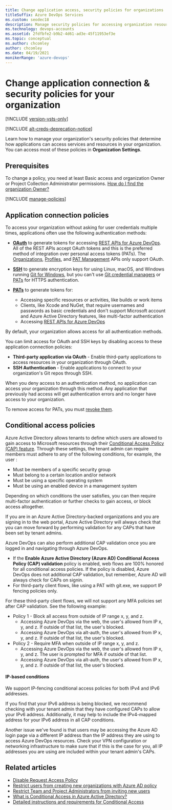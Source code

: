 ```yaml
---
title: Change application access, security policies for organizations
titleSuffix: Azure DevOps Services
ms.custom: seodec18
description: Manage security policies for accessing organization resources, like conditional access, OAuth, SSH, and personal access tokens (PATs).
ms.technology: devops-accounts
ms.assetid: 2fdfbfe2-b9b2-4d61-ad3e-45f11953ef3e
ms.topic: conceptual
ms.author: chcomley
author: chcomley
ms.date: 04/19/2021
monikerRange: 'azure-devops'
---
```


# Change application connection & security policies for your organization

[!INCLUDE [version-vsts-only](../../includes/version-vsts-only.md)]

[!INCLUDE [alt-creds-deprecation-notice](../../includes/alt-creds-deprecation-notice.md)]

Learn how to manage your organization's security policies that determine how applications can access services and resources in your organization. You can access most of these policies in **Organization Settings**.

## Prerequisites

To change a policy, you need at least Basic access and organization Owner or Project Collection Administrator permissions.
[How do I find the organization Owner?](../security/lookup-organization-owner-admin.md)

[!INCLUDE [manage-policies](../../includes/manage-policies.md)]


## Application connection policies

To access your organization without asking for user credentials multiple times, applications often use the following authentication methods:

* [**OAuth**](../../integrate/get-started/authentication/oauth.md) to generate tokens for accessing [REST APIs for Azure DevOps](/rest/api/azure/devops/). All of the REST APIs accept OAuth tokens and this is the preferred method of integration over personal access tokens (PATs). The [Organizations](/rest/api/azure/devops/account), [Profiles](/rest/api/azure/devops/profile/), and [PAT Management](/rest/api/azure/devops/tokens/pats/) APIs only support OAuth.

* [**SSH**](../../repos/git/use-ssh-keys-to-authenticate.md) to generate encryption keys for using Linux, macOS, and Windows running [Git for Windows](https://www.git-scm.com/download/win), but you can't use [Git credential managers](../../repos/git/set-up-credential-managers.md) or [PATs](use-personal-access-tokens-to-authenticate.md) for HTTPS authentication.
 
* [**PATs**](use-personal-access-tokens-to-authenticate.md) to generate tokens for:

   * Accessing specific resources or activities, like builds or work items
   * Clients, like Xcode and NuGet, that require usernames and passwords as basic credentials and don't support Microsoft account and Azure Active Directory features, like multi-factor authentication
   * Accessing [REST APIs for Azure DevOps](/rest/api/azure/devops/)

By default, your organization allows access for all authentication methods. 

You can limit access for OAuth and SSH keys by disabling access to these application connection policies:
- **Third-party application via OAuth** - Enable third-party applications to access resources in your organization through OAuth.
- **SSH Authentication** - Enable applications to connect to your organization's Git repos through SSH.

When you deny access to an authentication method, no application can access your organization through this method. Any application that previously had access will get authentication errors and no longer have access to your organization.

To remove access for PATs, you must [revoke them](use-personal-access-tokens-to-authenticate.md).

## Conditional access policies 

Azure Active Directory allows tenants to define which users are allowed to gain access to Microsoft resources through their [Conditional Access Policy (CAP) feature](https://docs.microsoft.com/en-us/azure/active-directory/conditional-access/overview). Through these settings, the tenant admin can require members must adhere to any of the following conditions, for example, the user :	
- Must be members of a specific security group	
- Must belong to a certain location and/or network	
- Must be using a specific operating system	
- Must be using an enabled device in a management system	

Depending on which conditions the user satisfies, you can then require multi-factor authentication or further checks to gain access, or block access altogether.	

If you are in an Azure Active Directory-backed organizations and you are signing in to the web portal, Azure Active Directory will always check that you can move forward by performing validation for any CAPs that have been set by tenant admins.

Azure DevOps can also perform additional CAP validation once you are logged in and navigating through Azure DevOps. 
* If the **Enable Azure Active Directory (Azure AD) Conditional Access Policy (CAP) validation** policy is enabled, web flows are 100% honored for all conditional access policies. If the policy is disabled, Azure DevOps does not additional CAP validation, but remember, Azure AD will always check for CAPs on signin.
* For third-party client flows, like using a PAT with git.exe, we support IP fencing policies only. 

For these third-party client flows, we will not support any MFA policies set after CAP validation. See the following example:

- Policy 1 - Block all access from outside of IP range x, y, and z.
    * Accessing Azure DevOps via the web, the user's allowed from IP x, y, and z. If outside of that list, the user's blocked.
    * Accessing Azure DevOps via alt-auth, the user's allowed from IP x, y, and z. If outside of that list, the user's blocked.
- Policy 2 - Require MFA when outside of IP range x, y, and z.
    * Accessing Azure DevOps via the web, the user's allowed from IP x, y, and z. The user is prompted for MFA if outside of that list.
    * Accessing Azure DevOps via alt-auth, the user's allowed from IP x, y, and z. If outside of that list, the user's blocked.

#### IP-based conditions

We support IP-fencing conditional access policies for both IPv4 and IPv6 addresses. 

If you find that your IPv6 address is being blocked, we recommend checking with your tenant admin that they have configured CAPs to allow your IPv6 address. Additionally, it may help to include the IPv4-mapped address for your IPv6 address in all CAP conditions.

Another issue we've found is that users may be accessing the Azure AD login page via a different IP address than the IP address they are using to access Azure DevOps resources. Check your VPN configuration or networking infrastructure to make sure that if this is the case for you, all IP addresses you are using are included within your tenant admin's CAPs.


## Related articles

- [Disable Request Access Policy](disable-request-access-policy.md)
- [Restrict users from creating new organizations with Azure AD policy](azure-ad-tenant-policy-restrict-org-creation.md)
- [Restrict Team and Project Administrators from inviting new users](../security/restrict-invitations.md)
- [What is Conditional Access in Azure Active Directory?](/azure/active-directory/active-directory-conditional-access)
- [Detailed instructions and requirements for Conditional Access](/azure/active-directory/active-directory-conditional-access-azuread-connected-apps)
